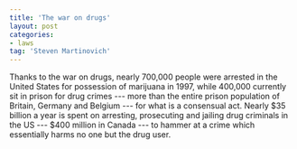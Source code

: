 ```yaml
---
title: 'The war on drugs'
layout: post
categories:
- laws
tag: 'Steven Martinovich'
---
```


Thanks to the war on drugs, nearly 700,000 people were arrested in the United States for possession of marijuana in 1997, while 400,000 currently sit in prison for drug crimes --- more than the entire prison population of Britain, Germany and Belgium --- for what is a consensual act. Nearly $35 billion a year is spent on arresting, prosecuting and jailing drug criminals in the US --- $400 million in Canada --- to hammer at a crime which essentially harms no one but the drug user.